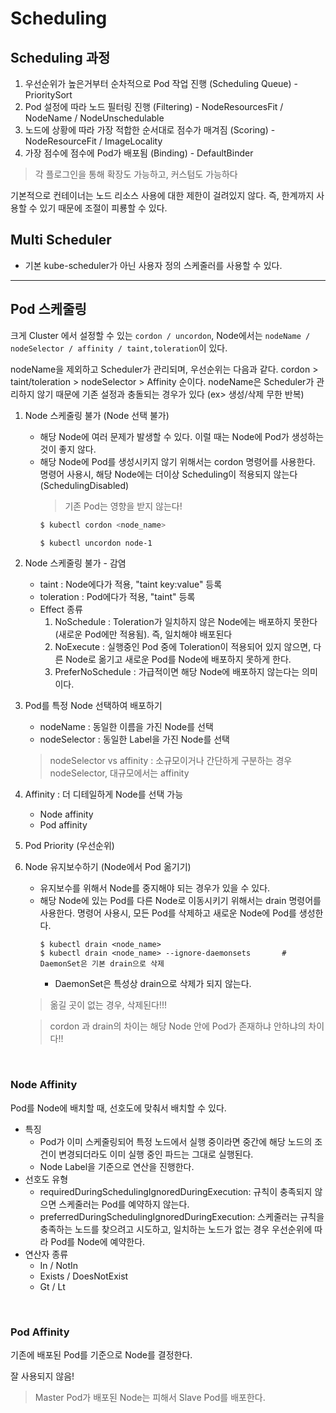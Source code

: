# Scheduling

## Scheduling 과정
1) 우선순위가 높은거부터 순차적으로 Pod 작업 진행 (Scheduling Queue) - PrioritySort
2) Pod 설정에 따라 노드 필터링 진행 (Filtering) - NodeResourcesFit / NodeName / NodeUnschedulable
3) 노드에 상황에 따라 가장 적합한 순서대로 점수가 매겨짐 (Scoring) - NodeResourceFit / ImageLocality
4) 가장 점수에 점수에 Pod가 배포됨 (Binding) - DefaultBinder

> 각 플로그인을 통해 확장도 가능하고, 커스텀도 가능하다









기본적으로 컨테이너는 노드 리소스 사용에 대한 제한이 걸려있지 않다. 즉, 한계까지 사용할 수 있기 때문에 조절이 피룡할 수 있다.



## Multi Scheduler
* 기본 kube-scheduler가 아닌 사용자 정의 스케줄러를 사용할 수 있다.




---
## Pod 스케줄링
크게 Cluster 에서 설정할 수 있는 ```cordon / uncordon```, Node에서는 ```nodeName / nodeSelector / affinity / taint,toleration```이 있다.

nodeName을 제외하고 Scheduler가 관리되며, 우선순위는 다음과 같다. cordon > taint/toleration > nodeSelector > Affinity 순이다. nodeName은 Scheduler가 관리하지 않기 때문에 기존 설정과 충돌되는 경우가 있다 (ex> 생성/삭제 무한 반복)

1. Node 스케줄링 불가 (Node 선택 불가)
    * 해당 Node에 여러 문제가 발생할 수 있다. 이럴 때는 Node에 Pod가 생성하는 것이 좋지 않다.
    * 해당 Node에 Pod를 생성시키지 않기 위해서는 cordon 명령어를 사용한다. 명령어 사용시, 해당 Node에는 더이상 Scheduling이 적용되지 않는다 (SchedulingDisabled)
        > 기존 Pod는 영향을 받지 않는다!
        ```sh
        $ kubectl cordon <node_name>

        $ kubectl uncordon node-1
        ```
2. Node 스케줄링 불가 - 감염
    * taint : Node에다가 적용, "taint key:value" 등록
    * toleration : Pod에다가 적용, "taint" 등록
    * Effect 종류
        1) NoSchedule : Toleration가 일치하지 않은 Node에는 배포하지 못한다 (새로운 Pod에만 적용됨). 즉, 일치해야 배포된다
        2) NoExecute : 실행중인 Pod 중에 Toleration이 적용되어 있지 않으면, 다른 Node로 옮기고 새로운 Pod를 Node에 배포하지 못하게 한다.
        3) PreferNoSchedule : 가급적이면 해당 Node에 배포하지 않는다는 의미이다.
3. Pod를 특정 Node 선택하여 배포하기
    * nodeName : 동일한 이름을 가진 Node를 선택 
    * nodeSelector : 동일한 Label을 가진 Node를 선택
    > nodeSelector vs affinity : 소규모이거나 간단하게 구분하는 경우 nodeSelector, 대규모에서는 affinity
4. Affinity : 더 디테일하게 Node를 선택 가능
    * Node affinity
    * Pod affinity
5. Pod Priority (우선순위)
6. Node 유지보수하기 (Node에서 Pod 옮기기)
    * 유지보수를 위해서 Node를 중지해야 되는 경우가 있을 수 있다.
    * 해당 Node에 있는 Pod를 다른 Node로 이동시키기 위해서는 drain 명령어를 사용한다. 명령어 사용시, 모든 Pod를 삭제하고 새로운 Node에 Pod를 생성한다.
        ```
        $ kubectl drain <node_name>
        $ kubectl drain <node_name> --ignore-daemonsets       # DaemonSet은 기본 drain으로 삭제
        
        ```
        * DaemonSet은 특성상 drain으로 삭제가 되지 않는다.
    > 옮길 곳이 없는 경우, 삭제된다!!!

    > cordon 과 drain의 차이는 해당 Node 안에 Pod가 존재하냐 안하냐의 차이다!!

</br>

### Node Affinity
Pod를 Node에 배치할 때, 선호도에 맞춰서 배치할 수 있다.
* 특징
    - Pod가 이미 스케줄링되어 특정 노드에서 실행 중이라면 중간에 해당 노드의 조건이 변경되더라도 이미 실행 중인 파드는 그대로 실행된다.
    - Node Label을 기준으로 연산을 진행한다.
* 선호도 유형
    - requiredDuringSchedulingIgnoredDuringExecution: 규칙이 충족되지 않으면 스케줄러는 Pod를 예약하지 않는다.
    - preferredDuringSchedulingIgnoredDuringExecution: 스케줄러는 규칙을 충족하는 노드를 찾으려고 시도하고, 일치하는 노드가 없는 경우 우선순위에 따라 Pod를 Node에 예약한다.
* 연산자 종류
    - In / NotIn
    - Exists / DoesNotExist
    - Gt / Lt
</br>

### Pod Affinity
기존에 배포된 Pod를 기준으로 Node를 결정한다.

잘 사용되지 않음!

> Master Pod가 배포된 Node는 피해서 Slave Pod를 배포한다.

</br>
</br>
